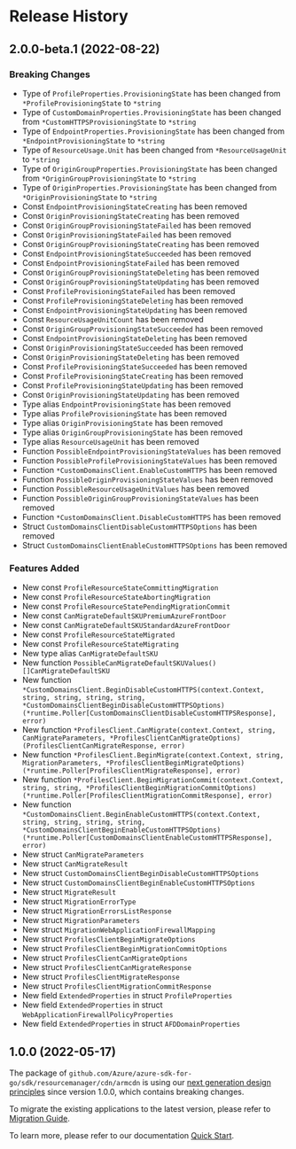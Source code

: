 # Release History

## 2.0.0-beta.1 (2022-08-22)
### Breaking Changes

- Type of `ProfileProperties.ProvisioningState` has been changed from `*ProfileProvisioningState` to `*string`
- Type of `CustomDomainProperties.ProvisioningState` has been changed from `*CustomHTTPSProvisioningState` to `*string`
- Type of `EndpointProperties.ProvisioningState` has been changed from `*EndpointProvisioningState` to `*string`
- Type of `ResourceUsage.Unit` has been changed from `*ResourceUsageUnit` to `*string`
- Type of `OriginGroupProperties.ProvisioningState` has been changed from `*OriginGroupProvisioningState` to `*string`
- Type of `OriginProperties.ProvisioningState` has been changed from `*OriginProvisioningState` to `*string`
- Const `EndpointProvisioningStateCreating` has been removed
- Const `OriginProvisioningStateCreating` has been removed
- Const `OriginGroupProvisioningStateFailed` has been removed
- Const `OriginProvisioningStateFailed` has been removed
- Const `OriginGroupProvisioningStateCreating` has been removed
- Const `EndpointProvisioningStateSucceeded` has been removed
- Const `EndpointProvisioningStateFailed` has been removed
- Const `OriginGroupProvisioningStateDeleting` has been removed
- Const `OriginGroupProvisioningStateUpdating` has been removed
- Const `ProfileProvisioningStateFailed` has been removed
- Const `ProfileProvisioningStateDeleting` has been removed
- Const `EndpointProvisioningStateUpdating` has been removed
- Const `ResourceUsageUnitCount` has been removed
- Const `OriginGroupProvisioningStateSucceeded` has been removed
- Const `EndpointProvisioningStateDeleting` has been removed
- Const `OriginProvisioningStateSucceeded` has been removed
- Const `OriginProvisioningStateDeleting` has been removed
- Const `ProfileProvisioningStateSucceeded` has been removed
- Const `ProfileProvisioningStateCreating` has been removed
- Const `ProfileProvisioningStateUpdating` has been removed
- Const `OriginProvisioningStateUpdating` has been removed
- Type alias `EndpointProvisioningState` has been removed
- Type alias `ProfileProvisioningState` has been removed
- Type alias `OriginProvisioningState` has been removed
- Type alias `OriginGroupProvisioningState` has been removed
- Type alias `ResourceUsageUnit` has been removed
- Function `PossibleEndpointProvisioningStateValues` has been removed
- Function `PossibleProfileProvisioningStateValues` has been removed
- Function `*CustomDomainsClient.EnableCustomHTTPS` has been removed
- Function `PossibleOriginProvisioningStateValues` has been removed
- Function `PossibleResourceUsageUnitValues` has been removed
- Function `PossibleOriginGroupProvisioningStateValues` has been removed
- Function `*CustomDomainsClient.DisableCustomHTTPS` has been removed
- Struct `CustomDomainsClientDisableCustomHTTPSOptions` has been removed
- Struct `CustomDomainsClientEnableCustomHTTPSOptions` has been removed

### Features Added

- New const `ProfileResourceStateCommittingMigration`
- New const `ProfileResourceStateAbortingMigration`
- New const `ProfileResourceStatePendingMigrationCommit`
- New const `CanMigrateDefaultSKUPremiumAzureFrontDoor`
- New const `CanMigrateDefaultSKUStandardAzureFrontDoor`
- New const `ProfileResourceStateMigrated`
- New const `ProfileResourceStateMigrating`
- New type alias `CanMigrateDefaultSKU`
- New function `PossibleCanMigrateDefaultSKUValues() []CanMigrateDefaultSKU`
- New function `*CustomDomainsClient.BeginDisableCustomHTTPS(context.Context, string, string, string, string, *CustomDomainsClientBeginDisableCustomHTTPSOptions) (*runtime.Poller[CustomDomainsClientDisableCustomHTTPSResponse], error)`
- New function `*ProfilesClient.CanMigrate(context.Context, string, CanMigrateParameters, *ProfilesClientCanMigrateOptions) (ProfilesClientCanMigrateResponse, error)`
- New function `*ProfilesClient.BeginMigrate(context.Context, string, MigrationParameters, *ProfilesClientBeginMigrateOptions) (*runtime.Poller[ProfilesClientMigrateResponse], error)`
- New function `*ProfilesClient.BeginMigrationCommit(context.Context, string, string, *ProfilesClientBeginMigrationCommitOptions) (*runtime.Poller[ProfilesClientMigrationCommitResponse], error)`
- New function `*CustomDomainsClient.BeginEnableCustomHTTPS(context.Context, string, string, string, string, *CustomDomainsClientBeginEnableCustomHTTPSOptions) (*runtime.Poller[CustomDomainsClientEnableCustomHTTPSResponse], error)`
- New struct `CanMigrateParameters`
- New struct `CanMigrateResult`
- New struct `CustomDomainsClientBeginDisableCustomHTTPSOptions`
- New struct `CustomDomainsClientBeginEnableCustomHTTPSOptions`
- New struct `MigrateResult`
- New struct `MigrationErrorType`
- New struct `MigrationErrorsListResponse`
- New struct `MigrationParameters`
- New struct `MigrationWebApplicationFirewallMapping`
- New struct `ProfilesClientBeginMigrateOptions`
- New struct `ProfilesClientBeginMigrationCommitOptions`
- New struct `ProfilesClientCanMigrateOptions`
- New struct `ProfilesClientCanMigrateResponse`
- New struct `ProfilesClientMigrateResponse`
- New struct `ProfilesClientMigrationCommitResponse`
- New field `ExtendedProperties` in struct `ProfileProperties`
- New field `ExtendedProperties` in struct `WebApplicationFirewallPolicyProperties`
- New field `ExtendedProperties` in struct `AFDDomainProperties`


## 1.0.0 (2022-05-17)

The package of `github.com/Azure/azure-sdk-for-go/sdk/resourcemanager/cdn/armcdn` is using our [next generation design principles](https://azure.github.io/azure-sdk/general_introduction.html) since version 1.0.0, which contains breaking changes.

To migrate the existing applications to the latest version, please refer to [Migration Guide](https://aka.ms/azsdk/go/mgmt/migration).

To learn more, please refer to our documentation [Quick Start](https://aka.ms/azsdk/go/mgmt).